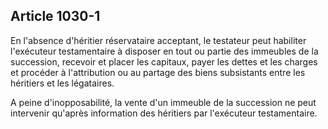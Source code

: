Article 1030-1
----
En l'absence d'héritier réservataire acceptant, le testateur peut habiliter
l'exécuteur testamentaire à disposer en tout ou partie des immeubles de la
succession, recevoir et placer les capitaux, payer les dettes et les charges et
procéder à l'attribution ou au partage des biens subsistants entre les héritiers
et les légataires.

A peine d'inopposabilité, la vente d'un immeuble de la succession ne peut
intervenir qu'après information des héritiers par l'exécuteur testamentaire.
